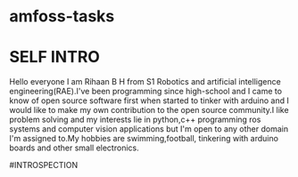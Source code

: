 # amfoss-tasks

# SELF INTRO
Hello everyone
I am Rihaan B H from S1 Robotics and artificial intelligence engineering(RAE).I've been programming since high-school and I came to know of open source software first when started to tinker with arduino and I would like to make my own contribution to the open source community.I like problem solving and my interests lie in python,c++ programming ros systems and computer vision applications but I'm open to any other domain I'm assigned to.My hobbies are swimming,football, tinkering with arduino boards and other small electronics.

#INTROSPECTION 
#
